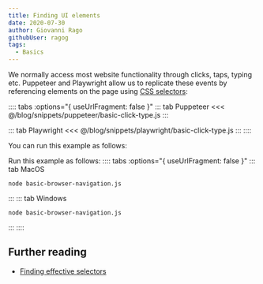 ```yaml
---
title: Finding UI elements
date: 2020-07-30
author: Giovanni Rago
githubUser: ragog
tags: 
  - Basics
---
```


We normally access most website functionality through clicks, taps, typing etc. Puppeteer and Playwright allow us to replicate these events by referencing elements on the page using [CSS selectors](https://developer.mozilla.org/en-US/docs/Learn/CSS/Building_blocks/Selectors):

:::: tabs :options="{ useUrlFragment: false }"
::: tab Puppeteer 
<<< @/blog/snippets/puppeteer/basic-click-type.js
:::

::: tab Playwright
<<< @/blog/snippets/playwright/basic-click-type.js
:::
::::

You can run this example as follows:

Run this example as follows:
:::: tabs :options="{ useUrlFragment: false }"
::: tab MacOS
```shell script
node basic-browser-navigation.js
```
:::
::: tab Windows
```shell script
node basic-browser-navigation.js
```
:::
::::

## Further reading
- [Finding effective selectors](./selectors.md)